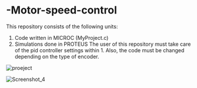 # -Motor-speed-control
 This repository consists of the following units:

1. Code written in MICROC (MyProject.c)
2. Simulations done in PROTEUS
The user of this repository must take care of the pid controller settings within 1.
Also, the code must be changed depending on the type of  encoder.

![proeject](https://user-images.githubusercontent.com/100707842/207294738-998cf032-65bd-41b7-bcb4-0f0531e99687.jpg)



![Screenshot_4](https://user-images.githubusercontent.com/100707842/207296521-e5ee6d16-a4a0-4737-bc9b-dc1a17286af7.jpg)

